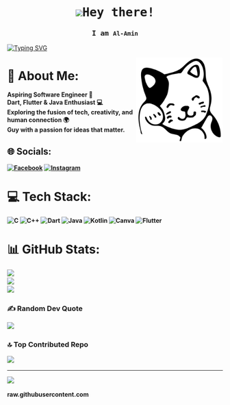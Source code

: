 <!-- <h1 align="center">Hi 👋, I'm Al-Amin </h1> -->
<!-- <h3 align="center">A cse student from Bangladesh</h3> -->

<samp>
    <h1 align="center"><img src="https://raw.githubusercontent.com/MartinHeinz/MartinHeinz/master/wave.gif" width="32px">Hey there!</h1>
</samp>

<samp>
    <h3 align="center">I am <code><b>Al-Amin</b></code></h3>
    
</samp>

[![Typing SVG](http://readme-typing-svg.herokuapp.com?font=Fira+Code&pause=1000&width=435&lines=Dart+%2B+Flutter;A+student+at+UGV;studying+BSc.+in+CSE+)](https://git.io/typing-svg)

<!-- Git Header SVG -->
<p><img width="40%" align="right" alt="Github Header" src="git-header2.svg"/></p>

<b>

# 💫 About Me:
Aspiring Software Engineer 🚀
<br>Dart, Flutter & Java Enthusiast 💻<br>Exploring the fusion of tech, creativity, and human connection 🌍<br>Guy with a passion for ideas that matter.


## 🌐 Socials:
[![Facebook](https://img.shields.io/badge/Facebook-%231877F2.svg?logo=Facebook&logoColor=white)](https://facebook.com/alamin3255) [![Instagram](https://img.shields.io/badge/Instagram-%23E4405F.svg?logo=Instagram&logoColor=white)](https://instagram.com/4l_4min__/) 

# 💻 Tech Stack:
![C](https://img.shields.io/badge/c-%2300599C.svg?style=flat&logo=c&logoColor=white) ![C++](https://img.shields.io/badge/c++-%2300599C.svg?style=flat&logo=c%2B%2B&logoColor=white) ![Dart](https://img.shields.io/badge/dart-%230175C2.svg?style=flat&logo=dart&logoColor=white) ![Java](https://img.shields.io/badge/java-%23ED8B00.svg?style=flat&logo=openjdk&logoColor=white) ![Kotlin](https://img.shields.io/badge/kotlin-%237F52FF.svg?style=flat&logo=kotlin&logoColor=white) ![Canva](https://img.shields.io/badge/Canva-%2300C4CC.svg?style=flat&logo=Canva&logoColor=white) ![Flutter](https://img.shields.io/badge/Flutter-%2302569B.svg?style=flat&logo=Flutter&logoColor=white)
# 📊 GitHub Stats:
![](https://github-readme-stats.vercel.app/api?username=alamin-hasan-git&theme=onedark&hide_border=false&include_all_commits=false&count_private=false)<br/>
![](https://github-readme-streak-stats.herokuapp.com/?user=alamin-hasan-git&theme=onedark&hide_border=false)<br/>
![](https://github-readme-stats.vercel.app/api/top-langs/?username=alamin-hasan-git&theme=onedark&hide_border=false&include_all_commits=false&count_private=false&layout=compact)

### ✍️ Random Dev Quote
![](https://quotes-github-readme.vercel.app/api?type=horizontal&theme=radical)

### 🔝 Top Contributed Repo
![](https://github-contributor-stats.vercel.app/api?username=alamin-hasan-git&limit=5&theme=dark&combine_all_yearly_contributions=true)


---
[![](https://visitcount.itsvg.in/api?id=alamin-hasan-git&icon=0&color=0)](https://visitcount.itsvg.in)

<!-- Proudly created with GPRM ( https://gprm.itsvg.in ) -->
raw.githubusercontent.com
